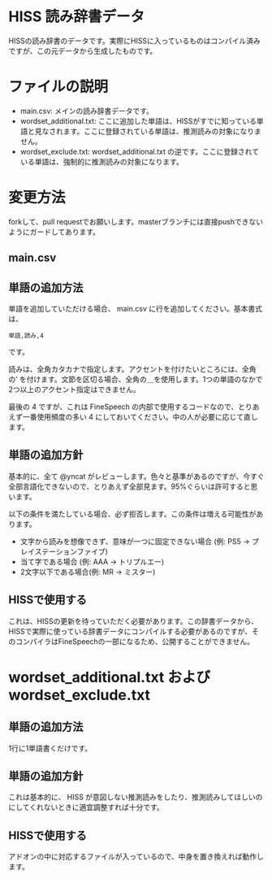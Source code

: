 # HISS 読み辞書データ

HISSの読み辞書のデータです。実際にHISSに入っているものはコンパイル済みですが、この元データから生成したものです。

# ファイルの説明

- main.csv: メインの読み辞書データです。
- wordset_additional.txt: ここに追加した単語は、HISSがすでに知っている単語と見なされます。ここに登録されている単語は、推測読みの対象になりません。
- wordset_exclude.txt: wordset_additional.txt の逆です。ここに登録されている単語は、強制的に推測読みの対象になります。

# 変更方法

forkして、pull requestでお願いします。masterブランチには直接pushできないようにガードしてあります。

## main.csv

## 単語の追加方法

単語を追加していただける場合、 main.csv に行を追加してください。基本書式は、

`単語,読み,4`

です。

読みは、全角カタカナで指定します。アクセントを付けたいところには、全角の’ を付けます。文節を区切る場合、全角の＿を使用します。1つの単語のなかで2つ以上のアクセント指定はできません。

最後の 4 ですが、これは FineSpeech の内部で使用するコードなので、とりあえず一番使用頻度の多い 4 にしておいてください。中の人が必要に応じて直します。

## 単語の追加方針

基本的に、全て @yncat がレビューします。色々と基準があるのですが、今すぐ全部言語化できないので、とりあえず全部見ます。95%ぐらいは許可すると思います。

以下の条件を満たしている場合、必ず拒否します。この条件は増える可能性があります。

- 文字から読みを想像できず、意味が一つに固定できない場合 (例: PS5 -> プレイステーションファイブ)
- 当て字である場合 (例: AAA -> トリプルエー)
- 2文字以下である場合(例: MR -> ミスター)

## HISSで使用する

これは、HISSの更新を待っていただく必要があります。この辞書データから、HISSで実際に使っている辞書データにコンパイルする必要があるのですが、そのコンパイラはFineSpeechの一部になるため、公開することができません。

# wordset_additional.txt および wordset_exclude.txt

## 単語の追加方法

1行に1単語書くだけです。

## 単語の追加方針

これは基本的に、 HISS が意図しない推測読みをしたり、推測読みしてほしいのにしてくれないときに適宜調整すれば十分です。

## HISSで使用する

アドオンの中に対応するファイルが入っているので、中身を置き換えれば動作します。
